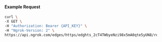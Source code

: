 <!-- Code generated for API Clients. DO NOT EDIT. -->

#### Example Request

```bash
curl \
-X GET \
-H "Authorization: Bearer {API_KEY}" \
-H "Ngrok-Version: 2" \
https://api.ngrok.com/edges/https/edghts_2cT4TWbyeNzi98x5mA0qte5yUN8/routes/edghtsrt_2cT4TXWiDNOrsmrkWJfzhRQF75V
```
